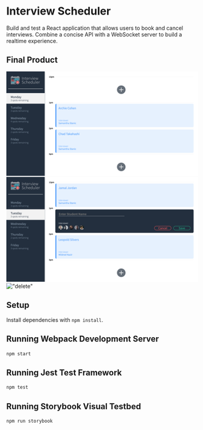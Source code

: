 # Interview Scheduler

Build and test a React application that allows users to book and cancel interviews. Combine a concise API with a WebSocket server to build a realtime experience.

## Final Product

!["Homepage"](./docs/Homepage.png)
!["create"](./docs/creat.png)
!["delete"](./img/delete.png)

## Setup

Install dependencies with `npm install`.

## Running Webpack Development Server

```sh
npm start
```

## Running Jest Test Framework

```sh
npm test
```

## Running Storybook Visual Testbed

```sh
npm run storybook
```
